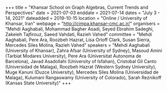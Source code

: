 +++
title = "Khansar School on Graph Algebras, Current Trends and Perspectives"
date = 2021-07-03
enddate = 2021-07-14
dates = "July 3 - 14, 2021"
dateadded = 2019-10-15
location = "Online / University of Khansar, Iran"
webpage = "http://cimpa.khansar-cmc.ac.ir/"
organisers = "Mehdi Aaghabali, Mohammad Bagher Asadi, Seyed Ebrahim Sadeghi, Zakeieh Tajfirouz, Saeed Vahdati, Razieh Vahed"
committee = "Mehdi Aaghabali, Pere Ara, Roozbeh Hazrat, Lisa Orloff Clark, Susan Sierra, Mercedes Siles Molina, Razieh Vahed"
speakers = "Mehdi Aaghabali (University of Khansar), Zahra Afsar (University of Sydney), Masoud Amini (Tarbiat Modares University), Pere Ara (Universitat Autonoma de Barcelona), Javad Asadollahi (University of Isfahan), Cristobal Gil Canto (Universidad de Malaga), Roozbeh Hazrat (Western Sydney University), Muge Kanuni (Duzce University), Mercedes Siles Molina (Universidad de Malaga), Kulumani Rangaswamy (University of Colorado), Sarah Reznikoff (Kansas State University)"
+++
